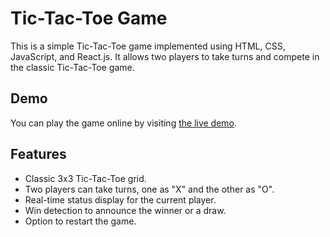 # Tic-Tac-Toe Game

This is a simple Tic-Tac-Toe game implemented using HTML, CSS, JavaScript, and React.js. It allows two players to take turns and compete in the classic Tic-Tac-Toe game.

## Demo

You can play the game online by visiting [the live demo](https://friendly-pothos-6b5751.netlify.app/).

## Features

- Classic 3x3 Tic-Tac-Toe grid.
- Two players can take turns, one as "X" and the other as "O".
- Real-time status display for the current player.
- Win detection to announce the winner or a draw.
- Option to restart the game.
